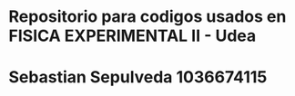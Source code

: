# Repositorio para codigos usados en FISICA EXPERIMENTAL II - Udea
# Sebastian Sepulveda 1036674115
